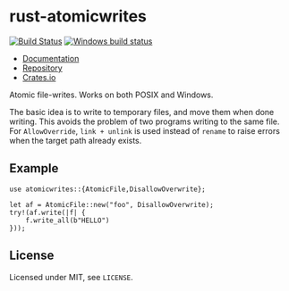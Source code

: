 # rust-atomicwrites

[![Build Status](https://travis-ci.org/untitaker/rust-atomicwrites.svg?branch=master)](https://travis-ci.org/untitaker/rust-atomicwrites)
[![Windows build status](https://ci.appveyor.com/api/projects/status/h6642x2d54xl0sev?svg=true)](https://ci.appveyor.com/project/untitaker/rust-atomicwrites)

- [Documentation](http://https://docs.rs/crate/atomicwrites)
- [Repository](https://github.com/untitaker/rust-atomicwrites)
- [Crates.io](https://crates.io/crates/atomicwrites)

Atomic file-writes. Works on both POSIX and Windows.

The basic idea is to write to temporary files, and move them when done writing.
This avoids the problem of two programs writing to the same file. For
`AllowOverride`, `link + unlink` is used instead of `rename` to raise errors
when the target path already exists.

## Example

    use atomicwrites::{AtomicFile,DisallowOverwrite};

    let af = AtomicFile::new("foo", DisallowOverwrite);
    try!(af.write(|f| {
        f.write_all(b"HELLO")
    }));

## License

Licensed under MIT, see ``LICENSE``.
